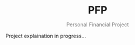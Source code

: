 <h1 align=center style=margin-bottom:0>PFP</h1>
<p align=center style=color:gray>Personal Financial Project</p>

Project explaination in progress...
